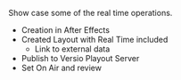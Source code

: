 <!--
Title : 2101011551_rto_in_action_tutorial

- Created : 2022-01-06 14:21
- Updated :
- Author : James Rivers
- Written against (version):
- Sources :
- Author Notes :
- Tags : [!versio_graphics_moc](../../!versio_graphics_moc.md)
-->
Show case some of the real time operations. 

- Creation in After Effects
- Created Layout with Real Time included
	- Link to external data
- Publish to Versio Playout Server 
- Set On Air and review





